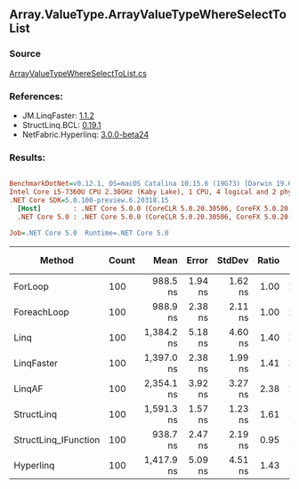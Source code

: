 ﻿## Array.ValueType.ArrayValueTypeWhereSelectToList

### Source
[ArrayValueTypeWhereSelectToList.cs](../LinqBenchmarks/Array/ValueType/ArrayValueTypeWhereSelectToList.cs)

### References:
- JM.LinqFaster: [1.1.2](https://www.nuget.org/packages/JM.LinqFaster/1.1.2)
- StructLinq.BCL: [0.19.1](https://www.nuget.org/packages/StructLinq.BCL/0.19.1)
- NetFabric.Hyperlinq: [3.0.0-beta24](https://www.nuget.org/packages/NetFabric.Hyperlinq/3.0.0-beta24)

### Results:
``` ini

BenchmarkDotNet=v0.12.1, OS=macOS Catalina 10.15.6 (19G73) [Darwin 19.6.0]
Intel Core i5-7360U CPU 2.30GHz (Kaby Lake), 1 CPU, 4 logical and 2 physical cores
.NET Core SDK=5.0.100-preview.6.20318.15
  [Host]        : .NET Core 5.0.0 (CoreCLR 5.0.20.30506, CoreFX 5.0.20.30506), X64 RyuJIT
  .NET Core 5.0 : .NET Core 5.0.0 (CoreCLR 5.0.20.30506, CoreFX 5.0.20.30506), X64 RyuJIT

Job=.NET Core 5.0  Runtime=.NET Core 5.0  

```
|               Method | Count |       Mean |   Error |  StdDev | Ratio |  Gen 0 | Gen 1 | Gen 2 | Allocated |
|--------------------- |------ |-----------:|--------:|--------:|------:|-------:|------:|------:|----------:|
|              ForLoop |   100 |   988.5 ns | 1.94 ns | 1.62 ns |  1.00 | 2.4433 |     - |     - |   4.99 KB |
|          ForeachLoop |   100 |   988.9 ns | 2.38 ns | 2.11 ns |  1.00 | 2.4433 |     - |     - |   4.99 KB |
|                 Linq |   100 | 1,384.2 ns | 5.18 ns | 4.60 ns |  1.40 | 2.5234 |     - |     - |   5.16 KB |
|           LinqFaster |   100 | 1,397.0 ns | 2.38 ns | 1.99 ns |  1.41 | 3.8719 |     - |     - |   7.91 KB |
|               LinqAF |   100 | 2,354.1 ns | 3.92 ns | 3.27 ns |  2.38 | 2.4414 |     - |     - |   4.99 KB |
|           StructLinq |   100 | 1,591.3 ns | 1.57 ns | 1.23 ns |  1.61 | 1.0052 |     - |     - |   2.05 KB |
| StructLinq_IFunction |   100 |   938.7 ns | 2.47 ns | 2.19 ns |  0.95 | 1.0052 |     - |     - |   2.05 KB |
|            Hyperlinq |   100 | 1,417.9 ns | 5.09 ns | 4.51 ns |  1.43 | 1.0166 |     - |     - |   2.08 KB |
